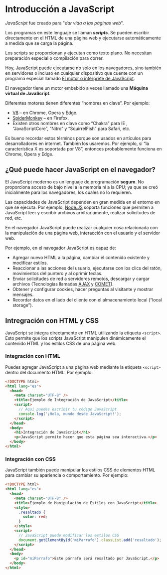 # Introducción a JavaScript

_JavaScript_ fue creado para "_dar vida a las páginas web_".

Los programas en este lenguaje se llaman **_scripts_**. Se pueden escribir directamente en el HTML de una página web y ejecutarse automáticamente a medida que se carga la página.

Los scripts se proporcionan y ejecutan como texto plano. No necesitan preparación especial o compilación para correr.

Hoy, JavaScript puede ejecutarse no solo en los navegadores, sino también en servidores o incluso en cualquier dispositivo que cuente con un programa especial llamado [El motor o intérprete de JavaScript](https://es.wikipedia.org/wiki/Int%C3%A9rprete_de_JavaScript).

El navegador tiene un motor embebido a veces llamado una **Máquina virtual de JavaScript**.

Diferentes motores tienen diferentes “nombres en clave”. Por ejemplo:

- [V8](<https://es.wikipedia.org/wiki/V8_(int%C3%A9rprete_de_JavaScript)>) – en Chrome, Opera y Edge.
- [SpiderMonkey](https://es.wikipedia.org/wiki/SpiderMonkey) – en Firefox.
- Existen otros nombres en clave como “Chakra” para IE , “JavaScriptCore”, “Nitro” y “SquirrelFish” para Safari, etc.

Es bueno recordar estos términos porque son usados en artículos para desarrolladores en internet. También los usaremos. Por ejemplo, si “la característica X es soportada por V8”, entonces probablemente funciona en Chrome, Opera y Edge.

## ¿Qué puede hacer JavaScript en el navegador?

El JavaScript moderno es un lenguaje de programación **seguro**. No proporciona acceso de bajo nivel a la memoria ni a la CPU; ya que se creó inicialmente para los navegadores, los cuales no lo requieren.

Las capacidades de JavaScript dependen en gran medida en el entorno en que se ejecuta. Por ejemplo, [Node.JS](https://es.wikipedia.org/wiki/Node.js) soporta funciones que permiten a JavaScript leer y escribir archivos arbitrariamente, realizar solicitudes de red, etc.

En el navegador JavaScript puede realizar cualquier cosa relacionada con la manipulación de una página web, interacción con el usuario y el servidor web.

Por ejemplo, en el navegador JavaScript es capaz de:

- Agregar nuevo HTML a la página, cambiar el contenido existente y modificar estilos.
- Reaccionar a las acciones del usuario, ejecutarse con los clics del ratón, movimientos del puntero y al oprimir teclas.
- Enviar solicitudes de red a servidores remotos, descargar y cargar archivos (Tecnologías llamadas [AJAX](https://es.wikipedia.org/wiki/AJAX) y [COMET](https://es.wikipedia.org/wiki/Comet)).
- Obtener y configurar cookies, hacer preguntas al visitante y mostrar mensajes.
- Recordar datos en el lado del cliente con el almacenamiento local (“local storage”).

## Intregración con HTML y CSS

JavaScript se integra directamente en HTML utilizando la etiqueta `<script>`. Esto permite que los scripts JavaScript manipulen dinámicamente el contenido HTML y los estilos CSS de una página web.

### Integración con HTML

Puedes agregar JavaScript a una página web mediante la etiqueta `<script>` dentro del documento HTML. Por ejemplo:

```html
<!DOCTYPE html>
<html lang="es">
  <head>
    <meta charset="UTF-8" />
    <title>Ejemplo de Integración de JavaScript</title>
    <script>
      // Aquí puedes escribir tu código JavaScript
      console.log('¡Hola, mundo desde JavaScript!');
    </script>
  </head>
  <body>
    <h1>Integración de JavaScript</h1>
    <p>JavaScript permite hacer que esta página sea interactiva.</p>
  </body>
</html>
```

### Integración con CSS

JavaScript también puede manipular los estilos CSS de elementos HTML para cambiar su apariencia o comportamiento. Por ejemplo:

```html
<!DOCTYPE html>
<html lang="es">
  <head>
    <meta charset="UTF-8" />
    <title>Ejemplo de Manipulación de Estilos con JavaScript</title>
    <style>
      .resaltado {
        color: red;
      }
    </style>
    <script>
      // JavaScript puede modificar los estilos CSS
      document.getElementById('miParrafo').classList.add('resaltado');
    </script>
  </head>
  <body>
    <p id="miParrafo">Este párrafo será resaltado por JavaScript.</p>
  </body>
</html>
```
